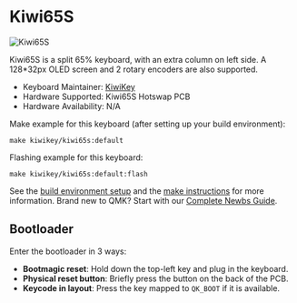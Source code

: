 # Kiwi65S

![Kiwi65S](https://kiwikey.vn/media/kiwi65s.jpg/kiwi65s.jpg)

Kiwi65S is a split 65% keyboard, with an extra column on left side.
A 128*32px OLED screen and 2 rotary encoders are also supported.

* Keyboard Maintainer: [KiwiKey](https://github.com/kiwikey)
* Hardware Supported: Kiwi65S Hotswap PCB
* Hardware Availability: N/A

Make example for this keyboard (after setting up your build environment):

    make kiwikey/kiwi65s:default

Flashing example for this keyboard:

    make kiwikey/kiwi65s:default:flash

See the [build environment setup](https://docs.qmk.fm/#/getting_started_build_tools) and the [make instructions](https://docs.qmk.fm/#/getting_started_make_guide) for more information. Brand new to QMK? Start with our [Complete Newbs Guide](https://docs.qmk.fm/#/newbs).

## Bootloader

Enter the bootloader in 3 ways:

* **Bootmagic reset**: Hold down the top-left key and plug in the keyboard.
* **Physical reset button**: Briefly press the button on the back of the PCB.
* **Keycode in layout**: Press the key mapped to `QK_BOOT` if it is available.

